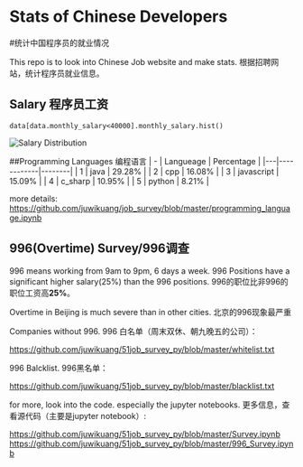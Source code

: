# Stats of Chinese Developers
#统计中国程序员的就业情况

This repo is to look into Chinese Job website and make stats. 
根据招聘网站，统计程序员就业信息。

## Salary 程序员工资
```
data[data.monthly_salary<40000].monthly_salary.hist()
```
![Salary Distribution](https://github.com/juwikuang/51job_survey_py/blob/master/images/salary_distribution.png?raw=true)

##Programming Languages 编程语言
| - | Langueage       | Percentage |
|---|------------|--------|
| 1 | java       | 29.28% |
| 2 | cpp        | 16.08% |
| 3 | javascript | 15.09% |
| 4 | c_sharp    | 10.95% |
| 5 | python     | 8.21%  |

more details:
https://github.com/juwikuang/job_survey/blob/master/programming_language.ipynb

## 996(Overtime) Survey/996调查
996 means working from 9am to 9pm, 6 days a week.
996 Positions have a significant higher salary(25%) than the 996 positions.
996的职位比非996的职位工资高**25%**。

Overtime in Beijing is much severe than in other cities.
北京的996现象最严重

Companies without 996.
996 白名单（周末双休、朝九晚五的公司）：

https://github.com/juwikuang/51job_survey_py/blob/master/whitelist.txt

996 Balcklist. 996黑名单：

https://github.com/juwikuang/51job_survey_py/blob/master/blacklist.txt

for more, look into the code. especially the jupyter notebooks.
更多信息，查看源代码（主要是jupyter notebook）:

https://github.com/juwikuang/51job_survey_py/blob/master/Survey.ipynb
https://github.com/juwikuang/51job_survey_py/blob/master/996_Survey.ipynb
